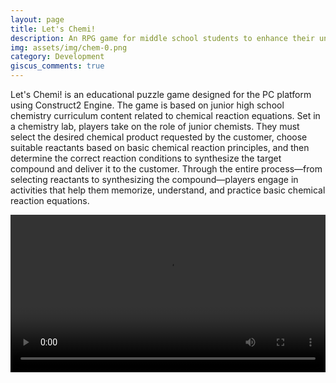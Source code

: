 ```yaml
---
layout: page
title: Let's Chemi!
description: An RPG game for middle school students to enhance their understanding of chemistry.
img: assets/img/chem-0.png
category: Development
giscus_comments: true
---
```


Let's Chemi! is an educational puzzle game designed for the PC platform using Construct2 Engine. The game is based on junior high school chemistry curriculum content related to chemical reaction equations. Set in a chemistry lab, players take on the role of junior chemists. They must select the desired chemical product requested by the customer, choose suitable reactants based on basic chemical reaction principles, and then determine the correct reaction conditions to synthesize the target compound and deliver it to the customer. Through the entire process—from selecting reactants to synthesizing the compound—players engage in activities that help them memorize, understand, and practice basic chemical reaction equations.

<div class="embed-container" style="max-width: 100%; margin: auto;">
  <video controls style="width: 100%; height: auto;">
    <source src="/lufang.github.io/assets/video/lets_chemi.mp4" type="video/mp4">
  </video>
</div>
